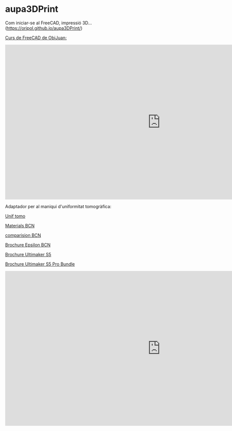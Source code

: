 # aupa3DPrint
Com iniciar-se al FreeCAD, impressió 3D... (https://oripol.github.io/aupa3DPrint/)

[Curs de FreeCAD de ObiJuan:](https://www.youtube.com/playlist?list=PLmnz0JqIMEzWQV-3ce9tVB_LFH9a91YHf)

<iframe width="1000" height="500" src="https://www.youtube.com/embed/videoseries?list=PLmnz0JqIMEzWQV-3ce9tVB_LFH9a91YHf" frameborder="0" allow="accelerometer; autoplay; encrypted-media; gyroscope; picture-in-picture" allowfullscreen></iframe>

Adaptador per al maniqui d'uniformitat tomogràfica:

[Unif tomo](https://github.com/oripol/aupa3DPrint/blob/master/uniftomo_v2.stl)

[Materials BCN](https://github.com/oripol/aupa3DPrint/blob/master/White-Paper-BCN3D-Guide-fiber-filled-materials.pdf)

[comparision BCN](https://github.com/oripol/aupa3DPrint/blob/master/BCN3D-printer-comparison-sheet.pdf)

[Brochure Epsilon BCN](https://github.com/oripol/aupa3DPrint/blob/master/Datasheet-Epsilon-EN.pdf)

[Brochure Ultimaker S5](https://github.com/oripol/aupa3DPrint/blob/master/UltimakerS5.pdf)

[Brochure Ultimaker S5 Pro Bundle](https://github.com/oripol/aupa3DPrint/blob/master/UltimakerS5ProBundle.pdf)

<iframe width="1000" height="500" src="https://www.youtube.com/embed/QeiJPYGxTxc" frameborder="0" allow="accelerometer; autoplay; encrypted-media; gyroscope; picture-in-picture" allowfullscreen></iframe>

